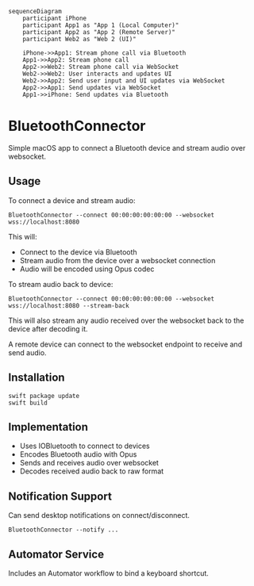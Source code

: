 ```mermaid
sequenceDiagram
    participant iPhone
    participant App1 as "App 1 (Local Computer)"
    participant App2 as "App 2 (Remote Server)"
    participant Web2 as "Web 2 (UI)"

    iPhone->>App1: Stream phone call via Bluetooth
    App1->>App2: Stream phone call
    App2->>Web2: Stream phone call via WebSocket
    Web2->>Web2: User interacts and updates UI
    Web2->>App2: Send user input and UI updates via WebSocket
    App2->>App1: Send updates via WebSocket
    App1->>iPhone: Send updates via Bluetooth
```

# BluetoothConnector

Simple macOS app to connect a Bluetooth device and stream audio over websocket.

## Usage

To connect a device and stream audio:

```
BluetoothConnector --connect 00:00:00:00:00:00 --websocket wss://localhost:8080
```

This will:

- Connect to the device via Bluetooth 
- Stream audio from the device over a websocket connection
- Audio will be encoded using Opus codec

To stream audio back to device:

```
BluetoothConnector --connect 00:00:00:00:00:00 --websocket wss://localhost:8080 --stream-back
```

This will also stream any audio received over the websocket back to the device after decoding it.

A remote device can connect to the websocket endpoint to receive and send audio.

## Installation

```
swift package update
swift build
```

## Implementation

- Uses IOBluetooth to connect to devices
- Encodes Bluetooth audio with Opus  
- Sends and receives audio over websocket
- Decodes received audio back to raw format

## Notification Support

Can send desktop notifications on connect/disconnect.

```
BluetoothConnector --notify ...
``` 

## Automator Service

Includes an Automator workflow to bind a keyboard shortcut.
